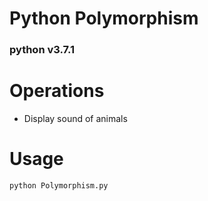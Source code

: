# Python Polymorphism  
### python v3.7.1  

# Operations  

* Display sound of animals    

  
# Usage  
```
python Polymorphism.py  
```
